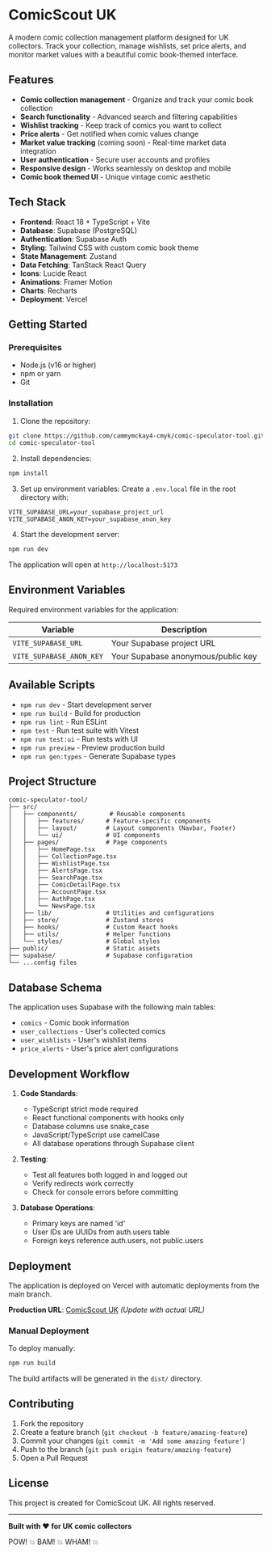 # ComicScout UK

A modern comic collection management platform designed for UK collectors. Track your collection, manage wishlists, set price alerts, and monitor market values with a beautiful comic book-themed interface.

## Features

- **Comic collection management** - Organize and track your comic book collection
- **Search functionality** - Advanced search and filtering capabilities  
- **Wishlist tracking** - Keep track of comics you want to collect
- **Price alerts** - Get notified when comic values change
- **Market value tracking** (coming soon) - Real-time market data integration
- **User authentication** - Secure user accounts and profiles
- **Responsive design** - Works seamlessly on desktop and mobile
- **Comic book themed UI** - Unique vintage comic aesthetic

## Tech Stack

- **Frontend**: React 18 + TypeScript + Vite
- **Database**: Supabase (PostgreSQL)
- **Authentication**: Supabase Auth
- **Styling**: Tailwind CSS with custom comic book theme
- **State Management**: Zustand
- **Data Fetching**: TanStack React Query
- **Icons**: Lucide React
- **Animations**: Framer Motion
- **Charts**: Recharts
- **Deployment**: Vercel

## Getting Started

### Prerequisites

- Node.js (v16 or higher)
- npm or yarn
- Git

### Installation

1. Clone the repository:
```bash
git clone https://github.com/cammymckay4-cmyk/comic-speculator-tool.git
cd comic-speculator-tool
```

2. Install dependencies:
```bash
npm install
```

3. Set up environment variables:
Create a `.env.local` file in the root directory with:
```env
VITE_SUPABASE_URL=your_supabase_project_url
VITE_SUPABASE_ANON_KEY=your_supabase_anon_key
```

4. Start the development server:
```bash
npm run dev
```

The application will open at `http://localhost:5173`

## Environment Variables

Required environment variables for the application:

| Variable | Description |
|----------|-------------|
| `VITE_SUPABASE_URL` | Your Supabase project URL |
| `VITE_SUPABASE_ANON_KEY` | Your Supabase anonymous/public key |

## Available Scripts

- `npm run dev` - Start development server
- `npm run build` - Build for production
- `npm run lint` - Run ESLint
- `npm test` - Run test suite with Vitest
- `npm run test:ui` - Run tests with UI
- `npm run preview` - Preview production build
- `npm run gen:types` - Generate Supabase types

## Project Structure

```
comic-speculator-tool/
├── src/
│   ├── components/         # Reusable components
│   │   ├── features/      # Feature-specific components
│   │   ├── layout/        # Layout components (Navbar, Footer)
│   │   └── ui/            # UI components
│   ├── pages/             # Page components
│   │   ├── HomePage.tsx
│   │   ├── CollectionPage.tsx
│   │   ├── WishlistPage.tsx
│   │   ├── AlertsPage.tsx
│   │   ├── SearchPage.tsx
│   │   ├── ComicDetailPage.tsx
│   │   ├── AccountPage.tsx
│   │   ├── AuthPage.tsx
│   │   └── NewsPage.tsx
│   ├── lib/               # Utilities and configurations
│   ├── store/             # Zustand stores
│   ├── hooks/             # Custom React hooks
│   ├── utils/             # Helper functions
│   └── styles/            # Global styles
├── public/                # Static assets
├── supabase/              # Supabase configuration
└── ...config files
```

## Database Schema

The application uses Supabase with the following main tables:
- `comics` - Comic book information
- `user_collections` - User's collected comics
- `user_wishlists` - User's wishlist items
- `price_alerts` - User's price alert configurations

## Development Workflow

1. **Code Standards**:
   - TypeScript strict mode required
   - React functional components with hooks only
   - Database columns use snake_case
   - JavaScript/TypeScript use camelCase
   - All database operations through Supabase client

2. **Testing**:
   - Test all features both logged in and logged out
   - Verify redirects work correctly
   - Check for console errors before committing

3. **Database Operations**:
   - Primary keys are named 'id'
   - User IDs are UUIDs from auth.users table
   - Foreign keys reference auth.users, not public.users

## Deployment

The application is deployed on Vercel with automatic deployments from the main branch.

**Production URL**: [ComicScout UK](https://comic-speculator-tool.vercel.app) *(Update with actual URL)*

### Manual Deployment

To deploy manually:
```bash
npm run build
```

The build artifacts will be generated in the `dist/` directory.

## Contributing

1. Fork the repository
2. Create a feature branch (`git checkout -b feature/amazing-feature`)
3. Commit your changes (`git commit -m 'Add some amazing feature'`)
4. Push to the branch (`git push origin feature/amazing-feature`)
5. Open a Pull Request

## License

This project is created for ComicScout UK. All rights reserved.

---

**Built with ❤️ for UK comic collectors**

POW! 💥 BAM! 💥 WHAM! 💥